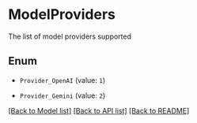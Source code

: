 # ModelProviders

The list of model providers supported

## Enum

* `Provider_OpenAI` (value: `1`)

* `Provider_Gemini` (value: `2`)

[[Back to Model list]](../README.md#documentation-for-models) [[Back to API list]](../README.md#documentation-for-api-endpoints) [[Back to README]](../README.md)


